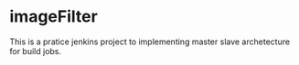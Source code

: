 # imageFilter
This is a pratice jenkins project to implementing master slave archetecture for build jobs.
